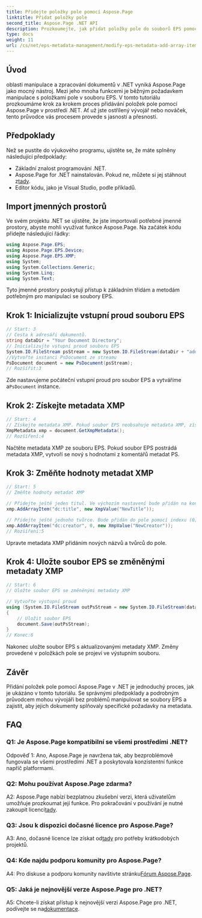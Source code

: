 ```yaml
---
title: Přidejte položky pole pomocí Aspose.Page
linktitle: Přidat položky pole
second_title: Aspose.Page .NET API
description: Prozkoumejte, jak přidat položky pole do souborů EPS pomocí Aspose.Page for .NET. Postupujte podle našeho podrobného průvodce pro bezproblémovou manipulaci s dokumenty.
type: docs
weight: 11
url: /cs/net/eps-metadata-management/modify-eps-metadata-add-array-items/
---
```

## Úvod

oblasti manipulace a zpracování dokumentů v .NET vyniká Aspose.Page jako mocný nástroj. Mezi jeho mnoha funkcemi je běžným požadavkem manipulace s položkami pole v souboru EPS. V tomto tutoriálu prozkoumáme krok za krokem proces přidávání položek pole pomocí Aspose.Page v prostředí .NET. Ať už jste ostřílený vývojář nebo nováček, tento průvodce vás procesem provede s jasností a přesností.

## Předpoklady

Než se pustíte do výukového programu, ujistěte se, že máte splněny následující předpoklady:

- Základní znalost programování .NET.
-  Aspose.Page for .NET nainstalován. Pokud ne, můžete si jej stáhnout z[tady](https://releases.aspose.com/page/net/).
- Editor kódu, jako je Visual Studio, podle příkladů.

## Import jmenných prostorů

Ve svém projektu .NET se ujistěte, že jste importovali potřebné jmenné prostory, abyste mohli využívat funkce Aspose.Page. Na začátek kódu přidejte následující řádky:

```csharp
using Aspose.Page.EPS;
using Aspose.Page.EPS.Device;
using Aspose.Page.EPS.XMP;
using System;
using System.Collections.Generic;
using System.Linq;
using System.Text;
```

Tyto jmenné prostory poskytují přístup k základním třídám a metodám potřebným pro manipulaci se soubory EPS.

## Krok 1: Inicializujte vstupní proud souboru EPS

```csharp
// Start: 3
// Cesta k adresáři dokumentů.
string dataDir = "Your Document Directory";
// Inicializujte vstupní proud souboru EPS
System.IO.FileStream psStream = new System.IO.FileStream(dataDir + "add_simple_props_input.eps", System.IO.FileMode.Open, System.IO.FileAccess.Read);
//Vytvořte instanci PsDocument ze streamu
PsDocument document = new PsDocument(psStream);            
// Rozšířit:3
```

 Zde nastavujeme počáteční vstupní proud pro soubor EPS a vytváříme a`PsDocument` instance.

## Krok 2: Získejte metadata XMP

```csharp
// Start: 4
// Získejte metadata XMP. Pokud soubor EPS neobsahuje metadata XMP, získáme nový soubor vyplněný hodnotami z komentářů k metadatům PS (%%Creator, %%CreateDate, %%Title atd.)
XmpMetadata xmp = document.GetXmpMetadata();
// Rozšíření:4
```

Načtěte metadata XMP ze souboru EPS. Pokud soubor EPS postrádá metadata XMP, vytvoří se nový s hodnotami z komentářů metadat PS.

## Krok 3: Změňte hodnoty metadat XMP

```csharp
// Start: 5
// Změňte hodnoty metadat XMP

// Přidejte ještě jeden titul. Ve výchozím nastavení bude přidán na konec pole.
xmp.AddArrayItem("dc:title", new XmpValue("NewTitle"));

// Přidejte ještě jednoho tvůrce. Bude přidán do pole pomocí indexu (0).
xmp.AddArrayItem("dc:creator", 0, new XmpValue("NewCreator"));
// Rozšíření:5
```

Upravte metadata XMP přidáním nových názvů a tvůrců do pole.

## Krok 4: Uložte soubor EPS se změněnými metadaty XMP

```csharp
// Start: 6
// Uložte soubor EPS se změněnými metadaty XMP

// Vytvořte výstupní proud
using (System.IO.FileStream outPsStream = new System.IO.FileStream(dataDir + "add_array_items_output.eps", System.IO.FileMode.Create, System.IO.FileAccess.Write))
{
    // Uložit soubor EPS
    document.Save(outPsStream);
}
// Konec:6
```

Nakonec uložte soubor EPS s aktualizovanými metadaty XMP. Změny provedené v položkách pole se projeví ve výstupním souboru.

## Závěr

Přidání položek pole pomocí Aspose.Page v .NET je jednoduchý proces, jak je ukázáno v tomto tutoriálu. Se správnými předpoklady a podrobným průvodcem mohou vývojáři bez problémů manipulovat se soubory EPS a zajistit, aby jejich dokumenty splňovaly specifické požadavky na metadata.

## FAQ

### Q1: Je Aspose.Page kompatibilní se všemi prostředími .NET?

Odpověď 1: Ano, Aspose.Page je navržena tak, aby bezproblémově fungovala se všemi prostředími .NET a poskytovala konzistentní funkce napříč platformami.

### Q2: Mohu používat Aspose.Page zdarma?

 A2: Aspose.Page nabízí bezplatnou zkušební verzi, která uživatelům umožňuje prozkoumat její funkce. Pro pokračování v používání je nutné zakoupit licenci[tady](https://purchase.aspose.com/buy).

### Q3: Jsou k dispozici dočasné licence pro Aspose.Page?

 A3: Ano, dočasné licence lze získat od[tady](https://purchase.aspose.com/temporary-license/) pro potřeby krátkodobých projektů.

### Q4: Kde najdu podporu komunity pro Aspose.Page?

A4: Pro diskuse a podporu komunity navštivte stránku[Fórum Aspose.Page](https://forum.aspose.com/c/page/39).

### Q5: Jaká je nejnovější verze Aspose.Page pro .NET?

 A5: Chcete-li získat přístup k nejnovější verzi Aspose.Page pro .NET, podívejte se na[dokumentace](https://reference.aspose.com/page/net/).